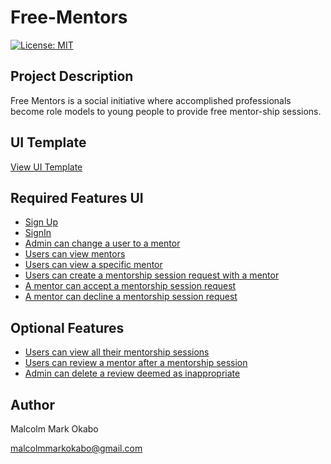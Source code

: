 # Free-Mentors
[![License: MIT](https://img.shields.io/badge/License-MIT-yellow.svg)](https://opensource.org/licenses/MIT)

## Project Description
Free Mentors is a social initiative where accomplished professionals become role models to young people to provide free mentor-ship sessions.

## UI Template
[View UI Template](https://malcolmmark.github.io/Free-Mentors/UI/)

## Required Features UI
- [Sign Up](https://malcolmmark.github.io/Free-Mentors/UI/signup.html)
- [SignIn](https://malcolmmark.github.io/Free-Mentors/UI/signin.html)
- [Admin can change a user to a mentor](https://malcolmmark.github.io/Free-Mentors/UI/admin/mentor.html)
- [Users can view mentors](https://malcolmmark.github.io/Free-Mentors/UI/allmentors.html)
- [Users can view a specific mentor](https://malcolmmark.github.io/Free-Mentors/UI/mentor.html)
- [Users can create a mentorship session request with a mentor](https://malcolmmark.github.io/Free-Mentors/UI/createMentorship.html)
- [A mentor can accept a mentorship session request](https://malcolmmark.github.io/Free-Mentors/UI/requests.html)
- [A mentor can decline a mentorship session request](https://malcolmmark.github.io/Free-Mentors/UI/requests.html)

## Optional Features
- [Users can view all their mentorship sessions]()
- [Users can review a mentor after a mentorship session]()
- [Admin can delete a review deemed as inappropriate]()

## Author
Malcolm Mark Okabo

malcolmmarkokabo@gmail.com
